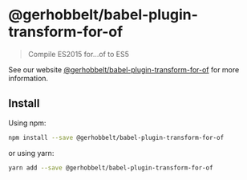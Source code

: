# @gerhobbelt/babel-plugin-transform-for-of

> Compile ES2015 for...of to ES5

See our website [@gerhobbelt/babel-plugin-transform-for-of](https://babeljs.io/docs/en/next/babel-plugin-transform-for-of.html) for more information.

## Install

Using npm:

```sh
npm install --save @gerhobbelt/babel-plugin-transform-for-of
```

or using yarn:

```sh
yarn add --save @gerhobbelt/babel-plugin-transform-for-of
```
